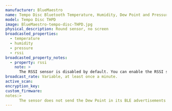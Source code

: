 ```yaml
---
manufacturer: BlueMaestro
name: Tempo Disc Bluetooth Temperature, Humidity, Dew Point and Pressure Sensor Beacon and Data Logger
model: Tempo Disc THPD
image: BlueMaestro-tempo-disc-THPD.jpg
physical_description: Round sensor, no screen
broadcasted_properties:
  - temperature
  - humidity
  - pressure
  - rssi
broadcasted_property_notes:
  - property: rssi
    note: >
      The RSSI sensor is disabled by default. You can enable the RSSI sensor by going to `configuration`, `integrations`, select `devices` on the BLE monitor integration tile and select your device. Click on the `+1 disabled entity` to show the disabled sensor and select the disabled entity. Finally, click on `Enable entity` to enable it. 
broadcast_rate: Variable, at least once a minute.
active_scan:
encryption_key:
custom_firmware:
notes:>
      The sensor does not send the Dew Point in its BLE advertisements
---
```


